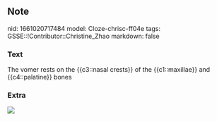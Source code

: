 ## Note
nid: 1661020717484
model: Cloze-chrisc-ff04e
tags: GSSE::!Contributor::Christine_Zhao
markdown: false

### Text
<div>
  <div>
    <div>
      <div>
        The vomer rests on the {{c3::nasal crests}} of the
        {{c1::maxillae}} and {{c4::palatine}} bones
      </div>
    </div>
  </div>
</div>

### Extra
<img src="image195.gif">
